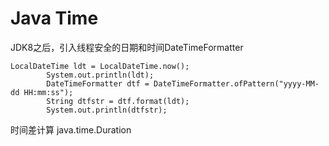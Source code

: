 # Java Time

JDK8之后，引入线程安全的日期和时间DateTimeFormatter

```
LocalDateTime ldt = LocalDateTime.now();
        System.out.println(ldt);
        DateTimeFormatter dtf = DateTimeFormatter.ofPattern("yyyy-MM-dd HH:mm:ss");
        String dtfstr = dtf.format(ldt);
        System.out.println(dtfstr);

```

时间差计算 java.time.Duration

```

```
